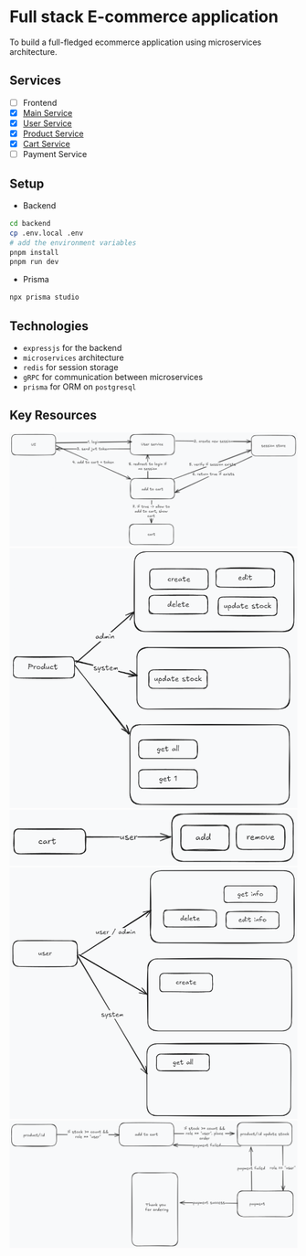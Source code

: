 # Full stack E-commerce application

To build a full-fledged ecommerce application using microservices architecture.

## Services

- [ ] Frontend
- [x] [Main Service](/backend/main/)
- [x] [User Service](/backend/user-service/)
- [x] [Product Service](/backend/products-service/)
- [x] [Cart Service](/backend/cart-service/)
- [ ] Payment Service

## Setup

- Backend

```bash
cd backend
cp .env.local .env
# add the environment variables
pnpm install
pnpm run dev
```

- Prisma

```bash
npx prisma studio
```

## Technologies

- `expressjs` for the backend
- `microservices` architecture
- `redis` for session storage
- `gRPC` for communication between microservices
- `prisma` for ORM on `postgresql`

## Key Resources

![Auth](resources/high-level-auth.png)
![Product Flow](resources/product-flow.png)
![Cart Flow](resources/cart-flow.png)
![User Flow](resources/user-flow.png)
![Payment Flow](resources/payment-flow.png)
